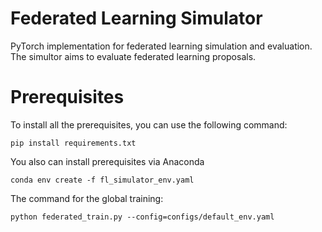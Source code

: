  Federated Learning Simulator
===
PyTorch implementation for federated learning simulation and evaluation. The simultor aims to evaluate federated learning proposals.

# Prerequisites

To install all the prerequisites, you can use the following command:

~~~
pip install requirements.txt 
~~~

You also can install prerequisites via Anaconda

~~~
conda env create -f fl_simulator_env.yaml
~~~

The command for the global training:
~~~
python federated_train.py --config=configs/default_env.yaml
~~~

